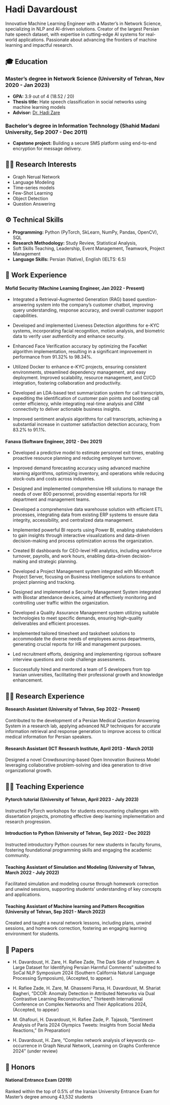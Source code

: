 # Hadi Davardoust

Innovative Machine Learning Engineer with a Master’s in Network Science, specializing in NLP and AI-driven solutions. Creator of the largest Persian hate speech dataset, with expertise in cutting-edge AI systems for real-world applications. Passionate about advancing the frontiers of machine learning and impactful research.


## 🎓 Education

### Master’s degree in Network Science (University of Tehran, Nov 2020 - Jan 2023)
- **GPA:** 3.9 out of 4 (18.52 / 20)
- **Thesis title:** Hate speech classification in social networks using machine learning models
- **Advisor:** [Dr. Hadi Zare](https://profile.ut.ac.ir/en/~h.zare)

### Bachelor’s degree in Information Technology (Shahid Madani University, Sep 2007 - Dec 2011)
- **Capstone project:** Building a secure SMS platform using end-to-end encryption for message delivery.

## 👨‍💻 Research Interests

- Graph Nerual Network  
- Language Modeling  
- Time-series models  
- Few-Shot Learning  
- Object Detection  
- Question Answering

## ⚙️ Technical Skills

- **Programming:** Python (PyTorch, SkLearn, NumPy, Pandas, OpenCV), SQL  
- **Research Methodology:** Study Review, Statistical Analysis,  
- Soft Skills Teaching, Leadership, Event Management, Teamwork, Project Management  
- **Language Skills:** Persian (Native), English (IELTS: 6.5)

## 🏢  Work Experience
#### Mofid Security (Machine Learning Engineer,  Jan 2022 - Present)
* Integrated a Retrieval-Augmented Generation (RAG) based question-answering system into the company’s customer chatbot, improving query understanding, response accuracy, and overall customer support capabilities.

- Developed and implemented Liveness Detection algorithms for e-KYC systems, incorporating facial recognition, motion analysis, and biometric data to verify user authenticity and enhance security.  

- Enhanced Face Verification accuracy by optimizing the FaceNet algorithm implementation, resulting in a significant improvement in performance from 91.32% to 98.34%.
  
- Utilized Docker to enhance e-KYC projects, ensuring consistent environments, streamlined dependency management, and easy deployment. Improved scalability, resource management, and CI/CD integration, fostering collaboration and productivity.
  
- Developed an LDA-based text summarization system for call transcripts, expediting the identification of customer pain points and boosting call center efficiency, while integrating real-time analysis and CRM connectivity to deliver actionable business insights.
  
- Improved sentiment analysis algorithms for call transcripts, achieving a substantial increase in  customer satisfaction detection accuracy, from 83.2% to 91.1%.

#### Fanava (Software Engineer, 2012 - Dec 2021) 
- Developed a predictive model to estimate personnel exit times, enabling proactive resource planning and reducing employee turnover.  

- Improved demand forecasting accuracy using advanced machine learning algorithms, optimizing  inventory, and operations while reducing stock-outs and costs across industries.
  
- Designed and implemented comprehensive HR solutions to manage the needs of over 800 personnel, providing essential reports for HR department and management teams.
  
-  Developed a comprehensive data warehouse solution with efficient ETL processes, integrating data  from existing ERP systems to ensure data integrity, accessibility, and centralized data management.
  
-  Implemented powerful BI reports using Power BI, enabling stakeholders to gain insights through interactive visualizations and data-driven decision-making and process optimization across the  organization.
  
-  Created BI dashboards for CEO-level HR analytics, including workforce turnover, payrolls, and  work hours, enabling data-driven decision-making and strategic planning.
  
-  Developed a Project Management system integrated with Microsoft Project Server, focusing on  Business Intelligence solutions to enhance project planning and tracking.
  
-  Designed and implemented a Security Management System integrated with Biostar attendance  devices, aimed at effectively monitoring and controlling user traffic within the organization.
  
-  Developed a Quality Assurance Management system utilizing suitable technologies to meet specific  demands, ensuring high-quality deliverables and efficient processes.
    
-  Implemented tailored timesheet and tasksheet solutions to accommodate the diverse needs of employees across departments, generating crucial reports for HR and management purposes.
  
-  Led recruitment efforts, designing and implementing rigorous software interview questions and  code challenge assessments.
  
-  Successfully hired and mentored a team of 5 developers from top Iranian universities, facilitating  their professional growth and knowledge enhancement.

## 👨‍💻 Research Experience

#### Research Assistant (University of Tehran, Sep 2022 - Present) 

Contributed to the development of a Persian Medical Question Answering System in a research  lab, applying advanced NLP techniques for accurate information retrieval and response generation to improve access to critical medical information for Persian speakers.

#### Research Assistant (ICT Research Institute, April 2013 - March 2013) 
Designed a novel Crowdsourcing-based Open Innovation Business Model leveraging collaborative problem-solving and idea generation to drive organizational growth.


## 🧑‍🏫 Teaching Experience

#### Pytorch tutorial (University of Tehran, April 2023 - July 2023) 

Instructed PyTorch workshops for students encountering challenges with dissertation projects,  promoting effective deep learning implementation and research progression.

#### Introduction to Python (University of Tehran, Sep 2022 - Dec 2022) 
Instructed introductory Python courses for new students in faculty forums, fostering foundational programming skills and engaging the academic community.

#### Teaching Assistant of Simulation and Modeling (University of Tehran, March 2022 - July 2022) 

Facilitated simulation and modeling course through homework correction and unwind sessions, supporting students’ understanding of key concepts and applications.

#### Teaching Assistant of Machine learning and Pattern Recognition (University of Tehran, Sep 2021 - March 2022) 

Created and taught a neural network lessons, including plans, unwind sessions, and homework correction, fostering an engaging learning environment for students.

## 📃 Papers

- H. Davardoust, H. Zare, H. Rafiee Zade, The Dark Side of Instagram: A Large Dataset for  Identifying Persian Harmful Comments” submitted to SoCal NLP Symposium 2024 (Southern  California Natural Language Processing Symposium), (Accepted, to appear).  

- H. Rafiee Zade, H. Zare, M. Ghassemi Parsa, H. Davardoust, M. Shariat Bagheri, ”DCOR:  Anomaly Detection in Attributed Networks via Dual Contrastive Learning Reconstruction,” Thirteenth International Conference on Complex Networks and Their Applications 2024, (Accepted,  to appear)
  
- M. Ghafouri, H. Davardoust, H. Rafiee Zade, P. Tajasob, ”Sentiment Analysis of Paris 2024  Olympics Tweets: Insights from Social Media Reactions,” (In Preparation)
  
- H. Davardoust, H. Zare, ”Complex network analysis of keywords co-occurrence in Graph Neural  Network, Learning on Graphs Conference 2024” (under review)

## 🏅 Honors

#### National Entrance Exam (2019) 
 Ranked within the top of 0.5% of the Iranian University  Entrance Exam for Master’s degree amoung 43,532 students
